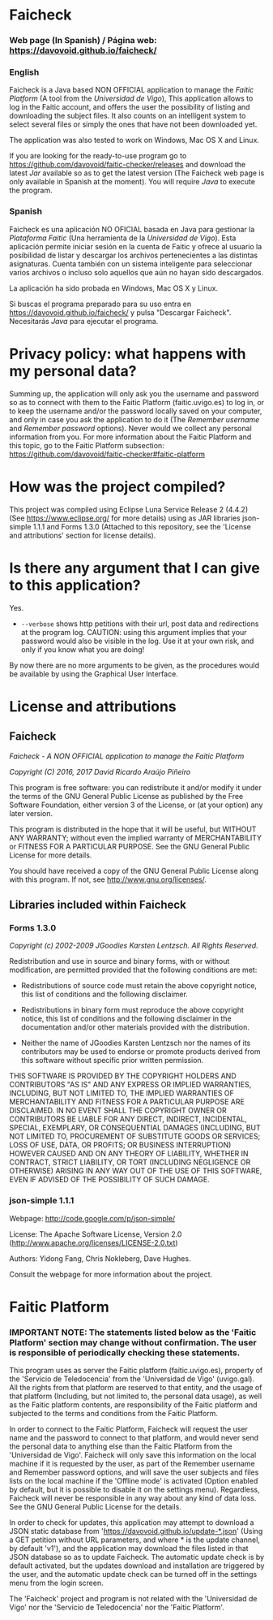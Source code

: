 # Faicheck

### Web page (In Spanish) / Página web: https://davovoid.github.io/faicheck/

### English

Faicheck is a Java based NON OFFICIAL application to manage the *Faitic Platform* (A tool from the *Universidad de Vigo*), This application allows to log in the Faitic account, and offers the user the possibility of listing and downloading the subject files. It also counts on an intelligent system to select several files or simply the ones that have not been downloaded yet.

The application was also tested to work on Windows, Mac OS X and Linux.

If you are looking for the ready-to-use program go to https://github.com/davovoid/faitic-checker/releases and download the latest *Jar* available so as to get the latest version (The Faicheck web page is only available in Spanish at the moment). You will require *Java* to execute the program.

### Spanish

Faicheck es una aplicación NO OFICIAL basada en Java para gestionar la *Plataforma Faitic* (Una herramienta de la *Universidad de Vigo*). Esta aplicación permite iniciar sesión en la cuenta de Faitic y ofrece al usuario la posibilidad de listar y descargar los archivos pertenecientes a las distintas asignaturas. Cuenta también con un sistema inteligente para seleccionar varios archivos o incluso solo aquellos que aún no hayan sido descargados.

La aplicación ha sido probada en Windows, Mac OS X y Linux.

Si buscas el programa preparado para su uso entra en https://davovoid.github.io/faicheck/ y pulsa "Descargar Faicheck". Necesitarás *Java* para ejecutar el programa.

# Privacy policy: what happens with my personal data?

Summing up, the application will only ask you the username and password so as to connect with them to the Faitic Platform (faitic.uvigo.es) to log in, or to keep the username and/or the password locally saved on your computer, and only in case you ask the application to do it (The *Remember username* and *Remember password* options). Never would we collect any personal information from you. For more information about the Faitic Platform and this topic, go to the Faitic Platform subsection: https://github.com/davovoid/faitic-checker#faitic-platform

# How was the project compiled?

This project was compiled using Eclipse Luna Service Release 2 (4.4.2) (See https://www.eclipse.org/ for more details) using as JAR libraries json-simple 1.1.1 and Forms 1.3.0 (Attached to this repository, see the 'License and attributions' section for license details).

# Is there any argument that I can give to this application?

Yes.

 * `--verbose` shows http petitions with their url, post data and redirections at the program log. CAUTION: using this argument implies that your password would also be visible in the log. Use it at your own risk, and only if you know what you are doing!

By now there are no more arguments to be given, as the procedures would be available by using the Graphical User Interface.

# License and attributions
## Faicheck

*Faicheck - A NON OFFICIAL application to manage the Faitic Platform*

*Copyright (C) 2016, 2017 David Ricardo Araújo Piñeiro*

This program is free software: you can redistribute it and/or modify it under the terms of the GNU General Public License as published by the Free Software Foundation, either version 3 of the License, or (at your option) any later version.

This program is distributed in the hope that it will be useful, but WITHOUT ANY WARRANTY; without even the implied warranty of MERCHANTABILITY or FITNESS FOR A PARTICULAR PURPOSE.  See the GNU General Public License for more details.

You should have received a copy of the GNU General Public License along with this program.  If not, see <http://www.gnu.org/licenses/>.

## Libraries included within Faicheck

### Forms 1.3.0

*Copyright (c) 2002-2009 JGoodies Karsten Lentzsch. All Rights Reserved.*

Redistribution and use in source and binary forms, with or without modification, are permitted provided that the following conditions are met:

 * Redistributions of source code must retain the above copyright notice, this list of conditions and the following disclaimer.

 * Redistributions in binary form must reproduce the above copyright notice, this list of conditions and the following disclaimer in the documentation and/or other materials provided with the distribution.

 * Neither the name of JGoodies Karsten Lentzsch nor the names of its contributors may be used to endorse or promote products derived from this software without specific prior written permission.

THIS SOFTWARE IS PROVIDED BY THE COPYRIGHT HOLDERS AND CONTRIBUTORS "AS IS" AND ANY EXPRESS OR IMPLIED WARRANTIES, INCLUDING, BUT NOT LIMITED TO, THE IMPLIED WARRANTIES OF MERCHANTABILITY AND FITNESS FOR A PARTICULAR PURPOSE ARE DISCLAIMED. IN NO EVENT SHALL THE COPYRIGHT OWNER OR CONTRIBUTORS BE LIABLE FOR ANY DIRECT, INDIRECT, INCIDENTAL, SPECIAL, EXEMPLARY, OR CONSEQUENTIAL DAMAGES (INCLUDING, BUT NOT LIMITED TO, PROCUREMENT OF SUBSTITUTE GOODS OR SERVICES; LOSS OF USE, DATA, OR PROFITS; OR BUSINESS INTERRUPTION) HOWEVER CAUSED AND ON ANY THEORY OF LIABILITY, WHETHER IN CONTRACT, STRICT LIABILITY, OR TORT (INCLUDING NEGLIGENCE OR OTHERWISE) ARISING IN ANY WAY OUT OF THE USE OF THIS SOFTWARE, EVEN IF ADVISED OF THE POSSIBILITY OF SUCH DAMAGE.

### json-simple 1.1.1

Webpage: http://code.google.com/p/json-simple/

License: The Apache Software License, Version 2.0 (http://www.apache.org/licenses/LICENSE-2.0.txt)

Authors: Yidong Fang, Chris Nokleberg, Dave Hughes.

Consult the webpage for more information about the project.

# Faitic Platform

### IMPORTANT NOTE: The statements listed below as the 'Faitic Platform' section may change without confirmation. The user is responsible of periodically checking these statements.

This program uses as server the Faitic platform (faitic.uvigo.es), property of the 'Servicio de Teledocencia' from the 'Universidad de Vigo' (uvigo.gal). All the rights from that platform are reserved to that entity, and the usage of that platform (Including, but not limited to, the personal data usage), as well as the Faitic platform contents, are responsibility of the Faitic platform and subjected to the terms and conditions from the Faitic Platform.

In order to connect to the Faitic Platform, Faicheck will request the user name and the password to connect to that platform, and would never send the personal data to anything else than the Faitic Platform from the 'Universidad de Vigo'. Faicheck will only save this information on the local machine if it is requested by the user, as part of the Remember username and Remember password options, and will save the user subjects and files lists on the local machine if the 'Offline mode' is activated (Option enabled by default, but it is possible to disable it on the settings menu). Regardless, Faicheck will never be responsible in any way about any kind of data loss. See the GNU General Public License for the details.

In order to check for updates, this application may attempt to download a JSON static database from 'https://davovoid.github.io/update-*.json' (Using a GET petition without URL parameters, and where * is the update channel, by default 'v1'), and the application may download the files listed in that JSON database so as to update Faicheck. The automatic update check is by default activated, but the updates download and installation are triggered by the user, and the automatic update check can be turned off in the settings menu from the login screen.

The 'Faicheck' project and program is not related with the 'Universidad de Vigo' nor the 'Servicio de Teledocencia' nor the 'Faitic Platform'.
